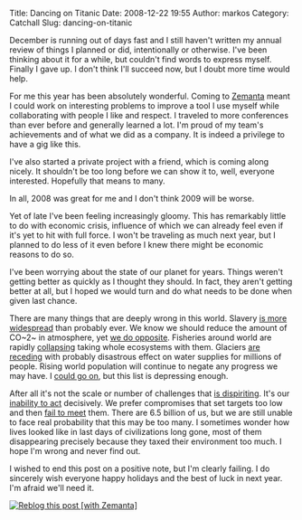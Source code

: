 Title: Dancing on Titanic
Date: 2008-12-22 19:55
Author: markos
Category: Catchall
Slug: dancing-on-titanic

December is running out of days fast and I still haven't written my
annual review of things I planned or did, intentionally or otherwise.
I've been thinking about it for a while, but couldn't find words to
express myself. Finally I gave up. I don't think I'll succeed now, but I
doubt more time would help.

For me this year has been absolutely wonderful. Coming to
[Zemanta](http://www.zemanta.com "Zemanta") meant I could work on
interesting problems to improve a tool I use myself while collaborating
with people I like and respect. I traveled to more conferences than ever
before and generally learned a lot. I'm proud of my team's achievements
and of what we did as a company. It is indeed a privilege to have a gig
like this.

I've also started a private project with a friend, which is coming along
nicely. It shouldn't be too long before we can show it to, well,
everyone interested. Hopefully that means to many.

In all, 2008 was great for me and I don't think 2009 will be worse.

Yet of late I've been feeling increasingly gloomy. This has remarkably
little to do with economic crisis, influence of which we can already
feel even if it's yet to hit with full force. I won't be traveling as
much next year, but I planned to do less of it even before I knew there
might be economic reasons to do so.

I've been worrying about the state of our planet for years. Things
weren't getting better as quickly as I thought they should. In fact,
they aren't getting better at all, but I hoped we would turn and do what
needs to be done when given last chance.

There are many things that are deeply wrong in this world. Slavery [is
more widespread](http://www.kottke.org/08/12/slavery-worse-than-ever)
than probably ever. We know we should reduce the amount of CO~2~ in
atmosphere, yet [we do
opposite](http://www.mnp.nl/en/publications/2008/GlobalCO2emissionsthrough2007.html).
Fisheries around world are rapidly
[collapsing](http://news.mongabay.com/2008/0918-hance_fish.html) taking
whole ecosystems with them. Glaciers [are
receding](http://www.guardian.co.uk/environment/2008/dec/10/poznan-brazil-climate-change-environment)
with probably disastrous effect on water supplies for millions of
people. Rising world population will continue to negate any progress we
may have. I [could go
on](http://news.bbc.co.uk/2/hi/south_asia/7780040.stm), but this list is
depressing enough.

After all it's not the scale or number of challenges that [is
dispiriting](http://news.bbc.co.uk/2/hi/science/nature/7786910.stm).
It's our [inability to
act](http://www.guardian.co.uk/commentisfree/2008/dec/12/greenpolitics-poznan)
decisively. We prefer compromises that set targets too low and then
[fail to
meet](http://www.bbc.co.uk/blogs/thereporters/richardblack/2008/12/when_targets_miss_the_point.html)
them. There are 6.5 billion of us, but we are still unable to face real
probability that this may be too many. I sometimes wonder how lives
looked like in last days of civilizations long gone, most of them
disappearing precisely because they taxed their environment too much. I
hope I'm wrong and never find out.

I wished to end this post on a positive note, but I'm clearly failing. I
do sincerely wish everyone happy holidays and the best of luck in next
year. I'm afraid we'll need it.

<div class="zemanta-pixie">

[![Reblog this post [with
Zemanta]](http://img.zemanta.com/reblog_e.png?x-id=67028e32-0b94-43d6-ad01-e2d3a8644143)](http://reblog.zemanta.com/zemified/67028e32-0b94-43d6-ad01-e2d3a8644143/ "Zemified by Zemanta")

</div>
